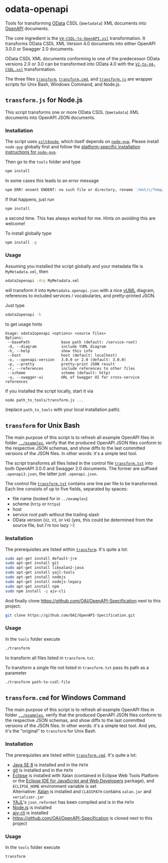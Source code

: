 # odata-openapi

Tools for transforming [OData](http://www.odata.org) CSDL (`$metadata`) XML documents into [OpenAPI](https://github.com/OAI/OpenAPI-Specification) documents.

The core ingredient is the [`V4-CSDL-to-OpenAPI.xsl`](V4-CSDL-to-OpenAPI.xsl) transformation. It transforms OData CSDL XML Version 4.0 documents into either OpenAPI 3.0.0 or Swagger 2.0 documents.

OData CSDL XML documents conforming to one of the predecessor OData versions 2.0 or 3.0 can be transformed into OData 4.0 with the [`V2-to-V4-CSDL.xsl`](V2-to-V4-CSDL.xsl) transformation.

The three files [`transform`](transform), [`transform.cmd`](transform.cmd), and [`transform.js`](transform.js) are wrapper scripts for Unix Bash, Windows Command, and Node.js.



## `transform.js` for Node.js

This script transforms one or more OData CSDL (`$metadata`) XML documents into OpenAPI JSON documents.

### Installation

The script uses [`xslt4node`](https://www.npmjs.com/package/xslt4node), which itself depends on [`node-gyp`](https://www.npmjs.com/package/node-gyp). Please install `node-gyp` globally first and follow the [platform-specific installation instructions for `node-gyp`](https://github.com/nodejs/node-gyp/blob/master/README.md#installation).


Then go to the `tools` folder and type
```sh
npm install
```
In some cases this leads to an error message
```sh
npm ERR! enoent ENOENT: no such file or directory, rename '/mnt/c/Temp/xslt2/node_modules/lodash' -> '/mnt/c/Temp/xslt2/node_modules/.lodash.DELETE'
```
If that happens, just run
```sh
npm install
```
a second time. This has always worked for me. Hints on avoiding this are welcome!

To install globally type
```sh
npm install -g
```


### Usage

Assuming you installed the script globally and your metadata file is `MyMetadata.xml`, then
```sh
odata2openapi -drp MyMetadata.xml
```
will transform it into `MyMetadata.openapi.json` with a nice [yUML](https://yuml.me/) diagram, references to included services / vocabularies, and pretty-printed JSON. 


Just type
```sh
odata2openapi -h
```
to get usage hints
```
Usage: odata2openapi <options> <source files>
Options:
 --basePath              base path (default: /service-root)
 -d, --diagram           include YUML diagram
 -h, --help              show this info
 --host                  host (default: localhost)
 -o, --openapi-version   3.0.0 or 2.0 (default: 3.0.0)
 -p, --pretty            pretty-print JSON result
 -r, --references        include references to other files
 --scheme                scheme (default: http)
 -u, --swagger-ui        URL of Swagger UI for cross-service references
```

If you installed the script locally, start it via
```sh
node path_to_tools/transform.js ...
```
(replace `path_to_tools` with your local installation path).



## `transform` for Unix Bash

The main purpose of this script is to refresh all example OpenAPI files in folder [`../examples`](../examples), verify that the produced OpenAPI JSON files conform to the respective JSON schemas, and show diffs to the last committed versions of the JSON files. In other words: it's a simple test tool.

The script transforms all files listed in the control file [`transform.txt`](transform.txt) into both OpenAPI 3.0.0 and Swagger 2.0 documents. The former are suffixed `.openapi3.json`, the latter just `.openapi.json`. 

The control file [`transform.txt`](transform.txt) contains one line per file to be transformed. Each line consists of up to five fields, separated by spaces:
* file name (looked for in `../examples`)
* scheme (`http` or `https`)
* host
* service root path without the trailing slash
* OData version (`V2`, `V3`, or `V4`) (yes, this could be determined from the source file, but I'm too lazy :-)

### Installation

The prerequisites are listed within [`transform`](transform). It's quite a lot:
```sh
sudo apt-get install default-jre
sudo apt-get install git
sudo apt-get install libxalan2-java
sudo apt-get install yajl-tools
sudo apt-get install nodejs
sudo apt-get install nodejs-legacy
sudo apt-get install npm
sudo npm install -g ajv-cli
```
And finally clone https://github.com/OAI/OpenAPI-Specification next to this project:
```sh
git clone https://github.com/OAI/OpenAPI-Specification.git
```


### Usage

In the `tools` folder execute
```sh
./transform
```
to transform all files listed in `transform.txt`.

To transform a single file not listed in `transform.txt` pass its path as a parameter
```sh
./transform path-to-csdl-file
```


## `transform.cmd` for Windows Command

The main purpose of this script is to refresh all example OpenAPI files in folder [`../examples`](../examples), verify that the produced OpenAPI JSON files conform to the respective JSON schemas, and show diffs to the last committed versions of the JSON files. In other words: it's a simple test tool. And yes, it's the "original" to `transform` for Unix Bash.

### Installation

The prerequisites are listed within [`transform.cmd`](transform.cmd). It's quite a lot:
- [Java SE 8](http://www.oracle.com/technetwork/java/javase/downloads/index.html) is installed and in the `PATH`
- [git](https://git-for-windows.github.io/) is installed and in the `PATH`
- [Eclipse](https://www.eclipse.org/) is installed with Xalan (contained in Eclipse Web Tools Platform or the [Eclipse IDE for JavaScript and Web Developers](http://www.eclipse.org/downloads/packages/eclipse-ide-javascript-and-web-developers/oxygen1a) package), and `ECLIPSE_HOME` environment variable is set  
  Alternative: [Xalan](http://xalan.apache.org/xalan-j/downloads.html) is installed and `CLASSPATH` contains `xalan.jar` and `serializer.jar`
- [YAJL](https://github.com/lloyd/yajl)'s `json_reformat` has been compiled and is in the `PATH`
- [Node.js](https://nodejs.org/) is installed
- [ajv-cli](https://www.npmjs.com/package/ajv-cli) is installed
- https://github.com/OAI/OpenAPI-Specification is cloned next to this project

### Usage


In the `tools` folder execute
```sh
transform
```